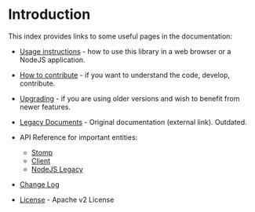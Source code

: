 # Introduction

This index provides links to some useful pages in the 
documentation:

* [Usage instructions](Usage.md.html) - how to use this library in a
 web browser or a NodeJS application. 

* [How to contribute](Contribute.md.html) - if you want to understand 
 the code, develop, contribute. 

* [Upgrading](Upgrade.md.html) - if you are using
 older versions and wish to benefit from newer features.

* [Legacy Documents](http://jmesnil.net/stomp-websocket/doc/) - 
  Original documentation (external link). Outdated.

* API Reference for important entities:

    * [Stomp](../../mixin/Stomp.html)
    * [Client](../../class/Client.html)
    * [NodeJS Legacy](../../file/src/stomp-node.coffee.html)

* [Change Log](Change-log.md.html)

* [License](../LICENSE.txt.html) - Apache v2 License